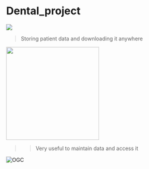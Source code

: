 # Dental_project
  
<img src="https://github.com/Adarsh-singh-2002/Dental_project/assets/98600091/5f4548c5-5cca-4a7d-8d78-9688e9ed0a7d"/>


> Storing patient data and downloading it anywhere

<img src ="https://github.com/Adarsh-singh-2002/Dental_project/assets/98600091/436bcf0b-1321-4d69-8bf3-a9aa335db3e5" width = "250px" height = "250px"/>

>>Very useful to maintain data and access it 


![OGC](https://github.com/Adarsh-singh-2002/Dental_project/assets/98600091/e86625f6-e58b-4d81-92ab-9382189823ad)
